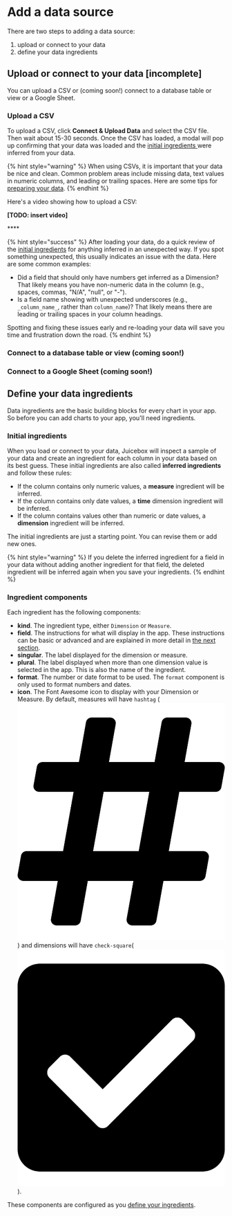 # Add a data source

There are two steps to adding a data source: 

1. upload or connect to your data
2. define your data ingredients

## Upload or connect to your data \[incomplete\]

You can upload a CSV or \(coming soon!\) connect to a database table or view or a Google Sheet.

### Upload a CSV

To upload a CSV, click **Connect & Upload Data** and select the CSV file. Then wait about 15-30 seconds. Once the CSV has loaded, a modal will pop up confirming that your data was loaded and the [initial ingredients ](./#initial-ingredients)were inferred from your data. 

{% hint style="warning" %}
When using CSVs, it is important that your data be nice and clean. Common problem areas include missing data, text values in numeric columns, and leading or trailing spaces. Here are some tips for [preparing your data](../../design-tips/preparing-your-data.md). 
{% endhint %}

Here's a video showing how to upload a CSV:

**\[TODO: insert video\]**

\*\*\*\*

{% hint style="success" %}
After loading your data, do a quick review of the [initial ingredients](./#initial-ingredients) for anything inferred in an unexpected way. If you spot something unexpected, this usually indicates an issue with the data. Here are some common examples:

* Did a field that should only have numbers get inferred as a Dimension? That likely means you have non-numeric data in the column \(e.g., spaces, commas, "N/A", "null", or "-"\).
* Is a field name showing with unexpected underscores \(e.g., `_column_name_`, rather than `column_name`\)? That likely means there are leading or trailing spaces in your column headings.

Spotting and fixing these issues early and re-loading your data will save you time and frustration down the road.
{% endhint %}

### Connect to a database table or view \(coming soon!\)

### Connect to a Google Sheet \(coming soon!\)

## Define your data ingredients

Data ingredients are the basic building blocks for every chart in your app. So before you can add charts to your app, you'll need ingredients.

### Initial ingredients

When you load or connect to your data, Juicebox will inspect a sample of your data and create an ingredient for each column in your data based on its best guess. These initial ingredients are also called **inferred ingredients** and follow these rules:

* If the column contains only numeric values, a **measure** ingredient will be inferred.
* If the column contains only date values, a **time** dimension ingredient will be inferred.
* If the column contains values other than numeric or date values, a **dimension** ingredient will be inferred. 

The initial ingredients are just a starting point. You can revise them or add new ones. 

{% hint style="warning" %}
If you delete the inferred ingredient for a field in your data without adding another ingredient for that field, the deleted ingredient will be inferred again when you save your ingredients. 
{% endhint %}

### Ingredient components

Each ingredient has the following components:

* **kind**. The ingredient type, either `Dimension` or `Measure`. 
* **field**. The instructions for what will display in the app. These instructions can be basic or advanced and are explained in more detail in [the next section](defining-ingredients/). 
* **singular**. The label displayed for the dimension or measure. 
* **plural**. The label displayed when more than one dimension value is selected in the app. This is also the name of the ingredient.
* **format**. The number or date format to be used. The `format` component is only used to format numbers and dates. 
* **icon**. The Font Awesome icon to display with your Dimension or Measure. By default, measures will have `hashtag` \(![](../../../.gitbook/assets/hashtag-solid.svg)\) and dimensions will have `check-square`\( ![](../../../.gitbook/assets/check-square-solid.svg) \). 

These components are configured as you [define your ingredients](defining-ingredients/). 



